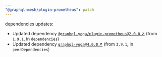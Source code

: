 ```yaml
---
"@graphql-mesh/plugin-prometheus": patch
---
```

dependencies updates:
  - Updated dependency [`@graphql-yoga/plugin-prometheus@2.0.0` ↗︎](https://www.npmjs.com/package/@graphql-yoga/plugin-prometheus/v/2.0.0) (from `1.9.1`, in `dependencies`)
  - Updated dependency [`graphql-yoga@4.0.0` ↗︎](https://www.npmjs.com/package/graphql-yoga/v/4.0.0) (from `3.9.1`, in `peerDependencies`)
